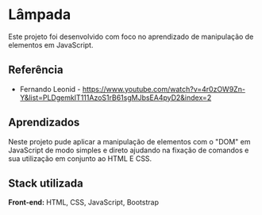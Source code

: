 
# Lâmpada

Este projeto foi desenvolvido com foco no aprendizado de manipulação de elementos em JavaScript.


## Referência

 - Fernando Leonid - https://www.youtube.com/watch?v=4r0zOW9Zn-Y&list=PLDgemkIT111AzoS1rB61sgMJbsEA4pyD2&index=2


## Aprendizados

Neste projeto pude aplicar a manipulação de elementos com o "DOM" em JavaScript de modo simples e direto ajudando na fixação de comandos e sua utilização em conjunto ao HTML E CSS.


## Stack utilizada

**Front-end:** HTML, CSS, JavaScript, Bootstrap


